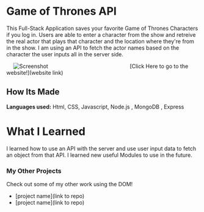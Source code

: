 # Game of Thrones API
This Full-Stack Application saves your favorite Game of Thrones Characters if you log in. Users are able to enter a character from the show and retreive the real actor that plays that character and the location where they're from in the show. I am using an API to fetch the actor names based on the character the user inputs all in the server side.
 
&emsp;
![Screenshot](demopic.png)
&emsp;&emsp;&emsp;&emsp;&emsp;&emsp;&emsp;&emsp;&emsp;&emsp;&emsp;&emsp;&emsp;&emsp;&emsp;[Click Here to go to the website!](website link)
## How Its Made 
**Languages used:** Html, CSS, Javascript, Node.js , MongoDB , Express
# What I Learned
I learned how to use an API with the server and use user input data to fetch an object from that API. I learned new useful Modules to use in the future. 
### My Other Projects 
Check out some of my other work using the DOM!
* [project name](link to repo)
* [project name](link to repo)

